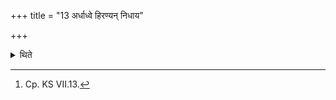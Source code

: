 +++
title = "13 अर्धाध्वे हिरण्यन् निधाय"

+++

<details><summary>थिते</summary>

13. At the half distance, after having kept down gold (on the ground) with nāko'si bradhnaḥ...[^1] the Adhvaryu steps beyond it.  

[^1]: Cp. KS VII.13.
</details>
